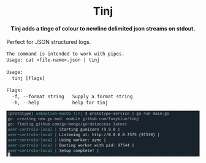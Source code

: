 <h1 align="center">
    Tinj
</h1>

<h4 align="center">
    Tinj adds a tinge of colour to newline delimited json streams on stdout.
</h4>

Perfect for JSON structured logs.

```
The command is intended to work with pipes.
Usage: cat <file-name>.json | tinj

Usage:
  tinj [flags]

Flags:
  -f, --format string   Supply a format string
  -h, --help            help for tinj
```

![example](example.png)
